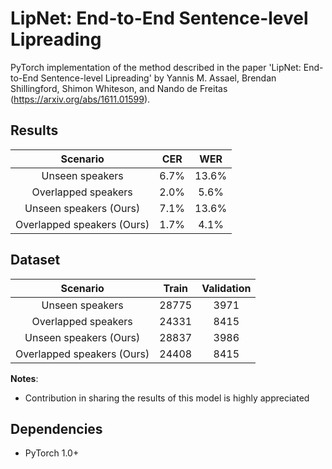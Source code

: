 # LipNet: End-to-End Sentence-level Lipreading

PyTorch implementation of the method described in the paper 'LipNet: End-to-End Sentence-level Lipreading' by Yannis M. Assael, Brendan Shillingford, Shimon Whiteson, and Nando de Freitas (https://arxiv.org/abs/1611.01599).

## Results

|       Scenario          |  CER  |  WER  |
|:-----------------------:|:-----:|:-----:|
|    Unseen speakers      |  6.7% |  13.6% |
|   Overlapped speakers   |  2.0%  |  5.6%  |
|    Unseen speakers (Ours)      |  7.1%|  13.6% |
|   Overlapped speakers (Ours)   |  1.7%  |  4.1%  |

## Dataset

|       Scenario          |  Train  |  Validation  |
|:-----------------------:|:-----:|:-----:|
|    Unseen speakers      |  28775  |  3971  |
|   Overlapped speakers  |  24331  |  8415  |
|    Unseen speakers (Ours)     |  28837 |  3986 |
|   Overlapped speakers (Ours)  |  24408  |  8415  |

**Notes**:

- Contribution in sharing the results of this model is highly appreciated

## Dependencies

* PyTorch 1.0+
